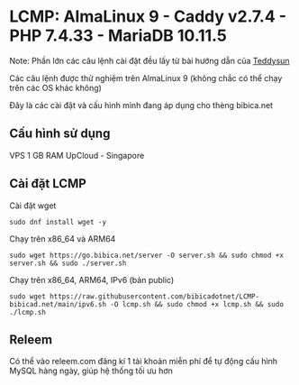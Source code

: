 # LCMP: AlmaLinux 9 - Caddy v2.7.4 - PHP 7.4.33 - MariaDB 10.11.5

Note: Phần lớn các câu lệnh cài đặt đều lấy từ bài hướng dẫn của <a href="https://teddysun.com/701.html" target="_blank" rel="noopener">Teddysun</a>

Các câu lệnh được thử nghiệm trên AlmaLinux 9 (không chắc có thể chạy trên các OS khác không)

Đây là các cài đặt và cấu hình mình đang áp dụng cho thèng bibica.net
## Cấu hình sử dụng
VPS 1 GB RAM UpCloud - Singapore
## Cài đặt LCMP
Cài đặt wget
```shell
sudo dnf install wget -y
```
Chạy trên x86_64 và ARM64
```shell
sudo wget https://go.bibica.net/server -O server.sh && sudo chmod +x server.sh && sudo ./server.sh
```
Chạy trên x86_64, ARM64, IPv6 (bản public)
```shell
sudo wget https://raw.githubusercontent.com/bibicadotnet/LCMP-bibicad.net/main/ipv6.sh -O lcmp.sh && sudo chmod +x lcmp.sh && sudo ./lcmp.sh
```
## Releem
Có thể vào releem.com đăng kí 1 tài khoản miễn phí để tự động cấu hình MySQL hàng ngày, giúp hệ thống tối ưu hơn
